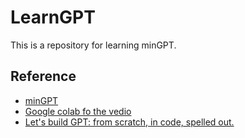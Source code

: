 # LearnGPT

This is a repository for learning minGPT.

## Reference

- [minGPT](https://github.com/karpathy/minGPT)
- [Google colab fo the vedio](https://colab.research.google.com/drive/1JMLa53HDuA-i7ZBmqV7ZnA3c_fvtXnx-?usp=sharing)
- [Let's build GPT: from scratch, in code, spelled out.](https://www.youtube.com/watch?v=kCc8FmEb1nY)